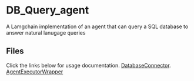 # DB_Query_agent
A Lamgchain implementation of an agent that can query a SQL database to answer natural lanugage queries

## Files
Click the links below for usage documentation.
[DatabaseConnector](docs/agent_tools.md).
[AgentExecutorWrapper](docs/agent.md)
